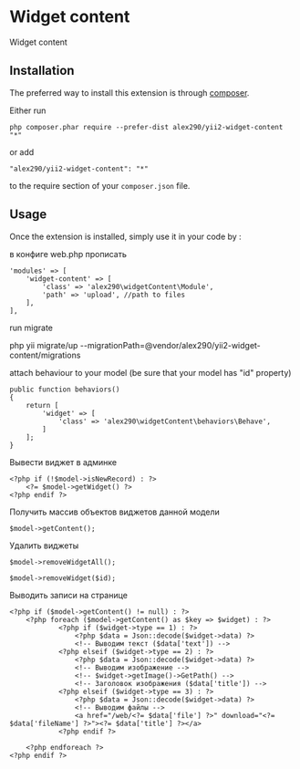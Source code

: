 Widget content
==============
Widget content

Installation
------------

The preferred way to install this extension is through [composer](http://getcomposer.org/download/).

Either run

```
php composer.phar require --prefer-dist alex290/yii2-widget-content "*"
```

or add

```
"alex290/yii2-widget-content": "*"
```

to the require section of your `composer.json` file.


Usage
-----

Once the extension is installed, simply use it in your code by  :

в конфиге web.php прописать

    'modules' => [
        'widget-content' => [
            'class' => 'alex290\widgetContent\Module',
            'path' => 'upload', //path to files
        ],
    ],

run migrate

php yii migrate/up --migrationPath=@vendor/alex290/yii2-widget-content/migrations

attach behaviour to your model (be sure that your model has "id" property)

    public function behaviors()
    {
        return [
            'widget' => [
                'class' => 'alex290\widgetContent\behaviors\Behave',
            ]
        ];
    }


Вывести виджет в админке

    <?php if (!$model->isNewRecord) : ?>
        <?= $model->getWidget() ?>
    <?php endif ?>


Получить массив объектов виджетов данной модели

    $model->getContent();


Удалить виджеты

    $model->removeWidgetAll();

    $model->removeWidget($id);
    
Выводить записи на странице
    
    <?php if ($model->getContent() != null) : ?>
        <?php foreach ($model->getContent() as $key => $widget) : ?>
                <?php if ($widget->type == 1) : ?>
                    <?php $data = Json::decode($widget->data) ?>
                    <!-- Выводим текст ($data['text']) -->
                <?php elseif ($widget->type == 2) : ?>
                    <?php $data = Json::decode($widget->data) ?>
                    <!-- Выводим изображение -->
                    <!-- $widget->getImage()->GetPath() -->
                    <!-- Заголовок изображения ($data['title']) -->
                <?php elseif ($widget->type == 3) : ?>
                    <?php $data = Json::decode($widget->data) ?>
                    <!-- Выводим файлы -->
                    <a href="/web/<?= $data['file'] ?>" download="<?= $data['fileName'] ?>"><?= $data['title'] ?></a>
                <?php endif ?>

        <?php endforeach ?>
    <?php endif ?>
    
